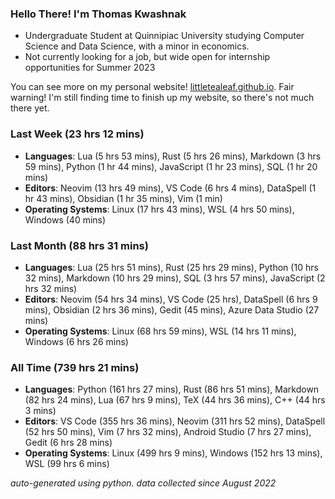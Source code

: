 
### Hello There! I'm Thomas Kwashnak

- Undergraduate Student at Quinnipiac University studying Computer Science and Data Science, with a minor in economics.
- Not currently looking for a job, but wide open for internship opportunities for Summer 2023

You can see more on my personal website! [littletealeaf.github.io](https://littletealeaf.github.io). Fair warning! I'm still finding time to finish up my website, so there's not much there yet.

### Last Week (23 hrs 12 mins)
- **Languages**: Lua (5 hrs 53 mins), Rust (5 hrs 26 mins), Markdown (3 hrs 59 mins), Python (1 hr 44 mins), JavaScript (1 hr 23 mins), SQL (1 hr 20 mins)
- **Editors**: Neovim (13 hrs 49 mins), VS Code (6 hrs 4 mins), DataSpell (1 hr 43 mins), Obsidian (1 hr 35 mins), Vim (1 min)
- **Operating Systems**: Linux (17 hrs 43 mins), WSL (4 hrs 50 mins), Windows (40 mins)
    
### Last Month (88 hrs 31 mins)
- **Languages**: Lua (25 hrs 51 mins), Rust (25 hrs 29 mins), Python (10 hrs 32 mins), Markdown (10 hrs 29 mins), SQL (3 hrs 57 mins), JavaScript (2 hrs 32 mins)
- **Editors**: Neovim (54 hrs 34 mins), VS Code (25 hrs), DataSpell (6 hrs 9 mins), Obsidian (2 hrs 36 mins), Gedit (45 mins), Azure Data Studio (27 mins)
- **Operating Systems**: Linux (68 hrs 59 mins), WSL (14 hrs 11 mins), Windows (6 hrs 26 mins)
    
### All Time (739 hrs 21 mins)
- **Languages**: Python (161 hrs 27 mins), Rust (86 hrs 51 mins), Markdown (82 hrs 24 mins), Lua (67 hrs 9 mins), TeX (44 hrs 36 mins), C++ (44 hrs 3 mins)
- **Editors**: VS Code (355 hrs 36 mins), Neovim (311 hrs 52 mins), DataSpell (52 hrs 50 mins), Vim (7 hrs 32 mins), Android Studio (7 hrs 27 mins), Gedit (6 hrs 28 mins)
- **Operating Systems**: Linux (499 hrs 9 mins), Windows (152 hrs 13 mins), WSL (99 hrs 6 mins)
    

*auto-generated using python. data collected since August 2022*
